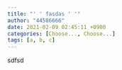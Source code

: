 ```yaml
---
title: "' ' fasdas ' '"
author: "44586666"
date: 2021-02-09 02:45:11 +0900
categories: [Choose..., Choose...]
tags: [a, b, c]
---
```

sdfsd
